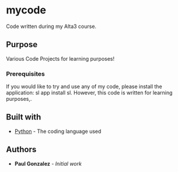# mycode

Code written during my Alta3 course.

## Purpose

Various Code Projects for learning purposes!

### Prerequisites

If you would like to try and use any of my code, please install the application: sl app install sl. However, this code is written for learning purposes,. 

## Built with

* [Python](https://www.python.org/) - The coding language used 

## Authors 

* **Paul Gonzalez** - *Initial work*
